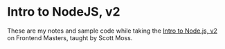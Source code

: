 # Intro to NodeJS, v2

These are my notes and sample code while taking the [Intro to Node.js, v2](https://frontendmasters.com/courses/node-js-v2/) on Frontend Masters, taught by Scott Moss.
